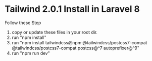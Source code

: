 # Tailwind 2.0.1 Install in Laravel 8

Follow these Step
1. copy or update these files in your root dir.
2. run "npm install"
3. run "npm install tailwindcss@npm:@tailwindcss/postcss7-compat @tailwindcss/postcss7-compat postcss@^7 autoprefixer@^9"
4. run "npm run dev"
